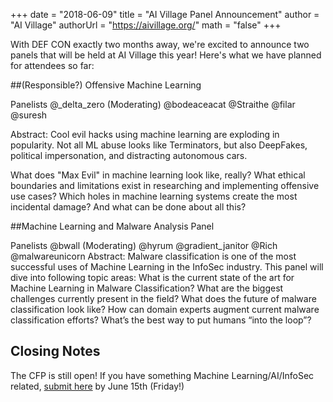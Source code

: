 +++
date = "2018-06-09"
title = "AI Village Panel Announcement"
author = "AI Village"
authorUrl = "https://aivillage.org/"
math = "false"
+++

With DEF CON exactly two months away, we're excited to announce two panels that will be held at AI Village this year! Here's what we have planned for attendees so far:

##(Responsible?) Offensive Machine Learning

Panelists
@_delta_zero (Moderating)
@bodeaceacat
@Straithe
@filar
@suresh

Abstract:
Cool evil hacks using machine learning are exploding in popularity. Not all ML abuse looks like Terminators, but also DeepFakes, political impersonation, and distracting autonomous cars.

What does "Max Evil" in machine learning look like, really? What ethical boundaries and limitations exist in researching and implementing offensive use cases? Which holes in machine learning systems create the most incidental damage? And what can be done about all this?

##Machine Learning and Malware Analysis Panel

Panelists
@bwall (Moderating)
@hyrum
@gradient_janitor
@Rich
@malwareunicorn
Abstract:
Malware classification is one of the most successful uses of Machine Learning in the InfoSec industry. This panel will dive into following topic areas:
What is the current state of the art for Machine Learning in Malware Classification?
What are the biggest challenges currently present in the field?
What does the future of malware classification look like?
How can domain experts augment current malware classification efforts?  What’s the best way to put humans “into the loop”?

## Closing Notes

The CFP is still open! If you have something Machine Learning/AI/InfoSec related, [submit here](https://docs.google.com/forms/d/e/1FAIpQLSfDzURLjTMoSvjWYDinEu9n1sNc5HOBGWjU5UAzL-aNSjkwjA/viewform) by June 15th (Friday!)